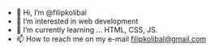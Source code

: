 - 👋 Hi, I’m @filipkolibal
- 👀 I’m interested in web development 
- 🌱 I’m currently learning ... HTML, CSS, JS.
- 📫 How to reach me on my e-mail filipkolibal@gmail.com

<!---
filipkolibal/filipkolibal is a ✨ special ✨ repository because its `README.md` (this file) appears on your GitHub profile.
You can click the Preview link to take a look at your changes.
--->
